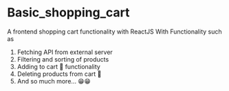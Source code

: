 # Basic_shopping_cart
A frontend shopping cart functionality with ReactJS With Functionality such as
  1. Fetching API from external server
  2. Filtering and sorting of products
  3. Adding to cart 🛒 functionality
  4. Deleting products from cart 🛒
  5. And so much more... 😁😁
